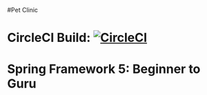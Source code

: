 #Pet Clinic
# CircleCI Build: [![CircleCI](https://circleci.com/gh/y026716/sfg-pet-clinic.svg?style=svg)](https://circleci.com/gh/y026716/sfg-pet-clinic)
# Spring Framework 5: Beginner to Guru
